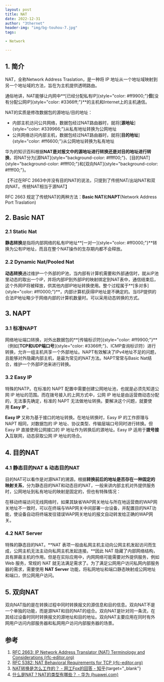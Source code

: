 ```yaml
---
layout: post
title: NAT
date: 2022-12-31
author: "3thernet"
header-img: "img/bg-touhou-7.jpg"
tags: 

- Network

---
```


## 1. 简介

NAT，全称Network Address Traslation，是一种将 IP
地址从一个地址域映射到另一个地址域的方法，旨在为主机提供透明路由。

通俗地讲，NAT能够让内网中**[已经分配私有IP]{style="color: #ff9900;"}**但**[没有分配公网IP]{style="color: #3366ff;"}**的主机和Internet上的主机通信。

NAT的实质是修改数据包的源地址/目的地址：

- 内部主机访问公共网络，数据包经过NAT路由器时，就将[**源地址**]{style="color: #339966;"}从私有地址转换为公网地址
- 公共网络访问内部主机，数据包经过NAT路由器时，就将[**目的地址**]{style="color: #ff6600;"}从公网地址转换为私有地址

华为的知识百科根据**NAT是对报文中的源地址进行转换还是对目的地址进行转换**，将NAT分为[源NAT]{style="background-color: #ffff00;"}、[目的NAT]{style="background-color: #ffff00;"}和[双向NAT]{style="background-color: #ffff00;"}。

【不过在RFC
2663中并没有目的NAT的说法，只提到了传统NAT/出站NAT和双向NAT。传统NAT相当于源NAT】

RFC 2663 规定了传统NAT的两种方法：**Basic NAT**和**NAPT**(Network
Address Port Traslation)

## 2. Basic NAT

### 2.1 Static Nat

**静态转换**是指将内部网络的私有IP地址**[一对一]{style="color: #ff0000;"}**转换为公有IP地址，而且在整个NAT操作的生存期内都不会释放。

### 2.2 Dynamic Nat/Pooled Nat

**动态转换**通过维护一个外部的IP池，当内部有计算机需要和外部通信时，就从IP池里动态的取出一个IP，并将内部IP到外部IP的映射绑定到NAT表中，通信结束后，这个外网IP将被释放，供其他内部IP地址转换使用。整个过程属于**[多对多]{style="color: #ff0000;"}**，内部计算机获得IP地址是不确定的。当ISP提供的合法IP地址略少于网络内部的计算机数量时。可以采用动态转换的方式。

## 3. NAPT

### 3.1 标准NAPT

网络地址端口转换，对外出数据包的**[传输标识符]{style="color: #ff9900;"}**（例如[**TCP和UDP端口号**]{style="color: #3366ff;"}、ICMP查询标识符）进行转换，允许一组主机共享一个外部地址。NAPT有效解决了IPv4地址不足的问题，且能够对外隐藏内部主机，是最为常见的NAT方法。NAPT常常与Basic
Nat结合，维护一个外部IP池来进行转换。

### 3.2 Easy IP

特殊的NATP。在标准的 NAPT 配置中需要创建公网地址池，也就是必须先知道公网
IP 地址的范围。而在拨号接入的上网方式中，公网 IP
地址是由运营商动态分配的，无法事先确定，标准的 NAPT
无法做地址转换。要解决这个问题，就要使用 **Easy IP** 。

**Easy IP** 又称为基于接口的地址转换。在地址转换时，Easy IP 的工作原理与
NAPT 相同，对数据包的 IP 地址、协议类型、传输层端口号同时进行转换。但
Easy IP 直接使用公网接口的 IP 地址作为转换后的源地址。Easy IP
适用于**拨号接入**互联网，动态获取公网 IP 地址的场合。


## 4. 目的NAT

### 4.1 静态目的NAT & 动态目的NAT

目的NAT可以看作是对源NAT的溯源。根据**转换前后的地址是否存在一种固定的映射关系**，分为静态目的NAT和动态目的NAT，一般来讲内部主机对外提供服务时，公网地址到私有地址的映射是固定的，但也有特殊情况：

在移动终端访问无线网络时，如果其缺省WAP网关地址与所在地运营商的WAP网关地址不一致时，可以在终端与WAP网关中间部署一台设备，并配置目的NAT功能，使设备自动将终端发往错误WAP网关地址的报文自动转发给正确的WAP网关。

### 4.2 NAT Server

特殊的静态目的NAT。**NAT
表项一般由私网主机主动向公网主机发起访问而生成，公网主机无法主动向私网主机发起连接。**因此
NAT
隐藏了内部网络结构，具有屏蔽主机的作用。但是在实际应用中，内网网络可能需要对外提供服务，例如
Web 服务，常规的 NAT
就无法满足需求了。为了满足公网用户访问私网内部服务器的需求，需要使用
**NAT Server**
功能，将私网地址和端口静态映射成公网地址和端口，供公网用户访问。

</div>

## 5. 双向NAT

双向NAT指的是在转换过程中同时转换报文的源信息和目的信息。双向NAT不是一个单独的功能，而是源NAT和目的NAT的组合。双向NAT是针对同一条流，在其经过设备时同时转换报文的源地址和目的地址。双向NAT主要应用在同时有外网用户访问内部服务器和私网用户访问内部服务器的场景。

## 参考

1. [RFC 2663: IP Network Address Translator (NAT) Terminology and
   Considerations
   (rfc-editor.org)](https://www.rfc-editor.org/rfc/rfc2663)
2. [RFC 5382: NAT Behavioral Requirements for TCP
   (rfc-editor.org)](https://www.rfc-editor.org/rfc/rfc5382#section-4.3)
3. [NAT转换是怎么工作的？ - 网工Fox的回答 -
   知乎](https://www.zhihu.com/question/31332694/answer/1917791148){target="_blank"}
4. [什么是NAT？NAT的类型有哪些？ - 华为
   (huawei.com)](https://info.support.huawei.com/info-finder/encyclopedia/zh/NAT.html)
